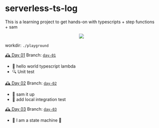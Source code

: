 # serverless-ts-log
This is a learning project to get hands-on with typescripts + step functions + sam
<p align="center">
  <img src="https://media.giphy.com/media/aCa8jFalHHJvi/giphy.gif">
</p>

workdir: `./playground`

[🕰️ Day 01](./day-01)
Branch: [`day-01`](https://github.com/applegreengrape/serverless-ts-log/tree/day-01)
- 👋 hello world typescript lambda
- 🔍 Unit test

[🕰️ Day 02](./day-02)
Branch: [`day-02`](https://github.com/applegreengrape/serverless-ts-log/tree/day-02)
- 🚀 sam it up 
- 🔗 add local integration test

[🕰️ Day 03](./day-03)
Branch: [`day-03`](https://github.com/applegreengrape/serverless-ts-log/tree/day-03)
- 🦾 I am a state machine 🦿